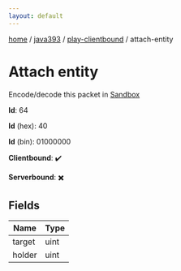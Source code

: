 ```yaml
---
layout: default
---
```


[home](/)  /  [java393](/protocol/java393)  /  [play-clientbound](/protocol/java393/play-clientbound)  /  attach-entity

# Attach entity

Encode/decode this packet in [Sandbox](../../../sandbox/java393#PlayClientbound.AttachEntity)

**Id**: 64

**Id** (hex): 40

**Id** (bin): 01000000

**Clientbound**: ✔️

**Serverbound**: ✖️

## Fields

Name | Type
---|---
target | uint
holder | uint
